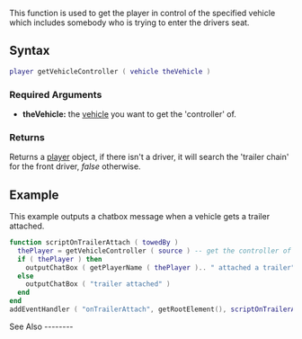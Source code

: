 This function is used to get the player in control of the specified vehicle which includes somebody who is trying to enter the drivers seat.

Syntax
------

``` lua
player getVehicleController ( vehicle theVehicle )            
```

### Required Arguments

-   **theVehicle:** the [vehicle](/docs/vehicle.md "wikilink") you want to get the 'controller' of.

### Returns

Returns a [player](/docs/player.md "wikilink") object, if there isn't a driver, it will search the 'trailer chain' for the front driver, *false* otherwise.

Example
-------

<section name="Server" class="server" show="true">
This example outputs a chatbox message when a vehicle gets a trailer attached.

``` lua
function scriptOnTrailerAttach ( towedBy )
  thePlayer = getVehicleController ( source ) -- get the controller of the towing vehicle
  if ( thePlayer ) then
    outputChatBox ( getPlayerName ( thePlayer ).. " attached a trailer" )
  else
    outputChatBox ( "trailer attached" )
  end
end
addEventHandler ( "onTrailerAttach", getRootElement(), scriptOnTrailerAttach )
```

</section>
See Also
--------
